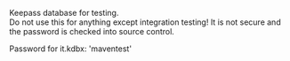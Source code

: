 Keepass database for testing.  
Do not use this for anything except integration testing!  It is not secure and
the password is checked into source control.

Password for it.kdbx: 'maventest'
